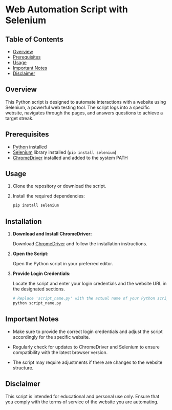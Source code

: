 # Web Automation Script with Selenium

## Table of Contents

- [Overview](#overview)
- [Prerequisites](#prerequisites)
- [Usage](#usage)
- [Important Notes](#important-notes)
- [Disclaimer](#disclaimer)

## Overview

This Python script is designed to automate interactions with a website using Selenium, a powerful web testing tool. The script logs into a specific website, navigates through the pages, and answers questions to achieve a target streak.

## Prerequisites

- [Python](https://www.python.org/) installed
- [Selenium](https://www.selenium.dev/documentation/en/) library installed (`pip install selenium`)
- [ChromeDriver](https://sites.google.com/chromium.org/driver/) installed and added to the system PATH

## Usage

1. Clone the repository or download the script.

2. Install the required dependencies:

   ```bash
   pip install selenium
   ```

## Installation

1. **Download and Install ChromeDriver:**

   Download [ChromeDriver](https://sites.google.com/chromium.org/driver/) and follow the installation instructions.

2. **Open the Script:**

   Open the Python script in your preferred editor.

3. **Provide Login Credentials:**

   Locate the script and enter your login credentials and the website URL in the designated sections.

   ```python
   # Replace 'script_name.py' with the actual name of your Python script
   python script_name.py
## Important Notes

- Make sure to provide the correct login credentials and adjust the script accordingly for the specific website.

- Regularly check for updates to ChromeDriver and Selenium to ensure compatibility with the latest browser version.

- The script may require adjustments if there are changes to the website structure.

## Disclaimer

This script is intended for educational and personal use only. Ensure that you comply with the terms of service of the website you are automating.

